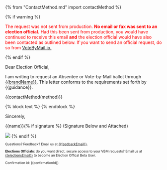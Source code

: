 {% from "ContactMethod.md" import contactMethod %}

{% if warning %}
<p style='color:red;'>
The request was not sent from production.  <b>No email or fax was sent to an election official.</b>  Had this been sent from production, you would have continued to receive this email <b>and</b> the election official would have also been contacted as outlined below.  If you want to send an official request, do so from <a href='https://VoteByMail.io'>VoteByMail.io.</a><p>
<p>

{% endif %}

Dear Election Official,

I am writing to request an Absentee or Vote-by-Mail ballot through [{{brandName}}]({{brandUrl}}).  This letter conforms to the requirements set forth by {{guidance}}.

{{contactMethod(method)}}

{% block text %}
{% endblock %}

Sincerely,

{{name}}{% if signature %} (Signature Below and Attached)

<img style='max-width: 400px;' src='{{signature}}'/>
{% endif %}

<font style='font-size:75%;'>

Questions? Feedback? Email us at [{{feedbackEmail}}](mailto:{{feedbackEmail}}).

**Elections Officials**: do you want direct, secure access to your VBM requests?  Email us at [{{electionsEmail}}](mailto:{{electionsEmail}}) to become an Election Offical Beta User.

Confirmation id: {{confirmationId}}

</font>
